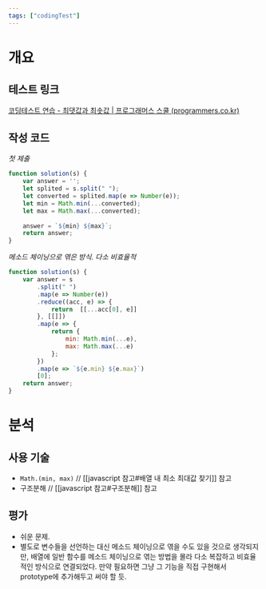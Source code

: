 ```yaml
---
tags: ["codingTest"]
---
```


# 개요
## 테스트 링크
[코딩테스트 연습 - 최댓값과 최솟값 | 프로그래머스 스쿨 (programmers.co.kr)](https://school.programmers.co.kr/learn/courses/30/lessons/12939)

## 작성 코드
*첫 제출*
```js
function solution(s) {
    var answer = '';
    let splited = s.split(" ");    
    let converted = splited.map(e => Number(e));
    let min = Math.min(...converted);
    let max = Math.max(...converted);
    
    answer = `${min} ${max}`;
    return answer;
}
```

*메소드 체이닝으로 엮은 방식. 다소 비효율적*
```js
function solution(s) {
    var answer = s
        .split(" ")
        .map(e => Number(e))
        .reduce((acc, e) => {
	        return  [[...acc[0], e]]
		}, [[]])
        .map(e => {
            return { 
	            min: Math.min(...e), 
	            max: Math.max(...e) 
			};
        })
        .map(e => `${e.min} ${e.max}`)
        [0];
    return answer;
}
```

# 분석
## 사용 기술
- `Math.(min, max)` // [[javascript 참고#배열 내 최소 최대값 찾기]] 참고
- 구조분해 // [[javascript 참고#구조분해]] 참고

## 평가
- 쉬운 문제. 
- 별도로 변수들을 선언하는 대신 메소드 체이닝으로 엮을 수도 있을 것으로 생각되지만, 배열에 일반 함수를 메소드 체이닝으로 엮는 방법을 몰라 다소 복잡하고 비효율적인 방식으로 연결되었다. 만약 필요하면 그냥 그 기능을 직접 구현해서 prototype에 추가해두고 써야 할 듯.